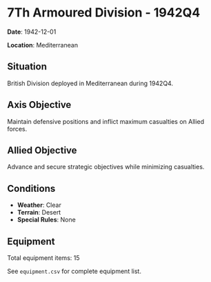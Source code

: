 # 7Th Armoured Division - 1942Q4

**Date**: 1942-12-01

**Location**: Mediterranean

## Situation

British Division deployed in Mediterranean during 1942Q4.

## Axis Objective

Maintain defensive positions and inflict maximum casualties on Allied forces.

## Allied Objective

Advance and secure strategic objectives while minimizing casualties.

## Conditions

- **Weather**: Clear
- **Terrain**: Desert
- **Special Rules**: None

## Equipment

Total equipment items: 15

See `equipment.csv` for complete equipment list.
